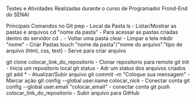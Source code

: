 Testes e Atividades Realizadas durante o curso de Programador Frond-End do SENAI

Principais Comandos no Git
pwp - Local da Pasta
ls - Listar/Mostrar as pastas e arquivos
cd "nome da pasta" - Para acessar as pastas criadas dentro do servidor
cd .. - Voltar uma pasta
clear - Limpar a tela
mkdir "nome" - Criar Pastas
touch "nome da pasta"/"nome do arquivo"."tipo de arquivo (html, css, text) - Serve para criar arquivo

git clone colocar_link_do_repositorio - Clonar repositorio para remote
git init - Inicia um repositorio local
git status - Adr um status dos arquivos criados
git add * - Atualizar/Subir arquivo
git commit -m "Coloque sua mensagem" - Marcar ação
git config --global user.name colocar_nick - Conectar conta
git config --global user.email "colocar_email" - conectar conta
git push colocar_link_do_repositorio - Subir arquivo para GitHub
